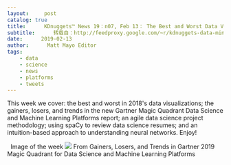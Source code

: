 ```yaml
---
layout:     post
catalog: true
title:      KDnuggets™ News 19：n07, Feb 13： The Best and Worst Data Visualizations of 2018; Gartner 2019 Magic Quadrant for Data Science Platforms
subtitle:      转载自：http://feedproxy.google.com/~r/kdnuggets-data-mining-analytics/~3/O2Vo2fZoWE4/n07.html
date:      2019-02-13
author:      Matt Mayo Editor
tags:
    - data
    - science
    - news
    - platforms
    - tweets
---
```


This week we cover: the best and worst in 2018's data visualizations; the gainers, losers, and trends in the new Gartner Magic Quadrant Data Science and Machine Learning Platforms report; an agile data science project methodology; using spaCy to review data science resumes; and an intuition-based approach to understanding neural networks. Enjoy!

  Image of the week
![](http://feedproxy.google.com/images/gartner-mq-data-science-platforms-2018-vs-2018-645.jpg)
From Gainers, Losers, and Trends in Gartner 2019 Magic Quadrant for Data Science and Machine Learning Platforms 






